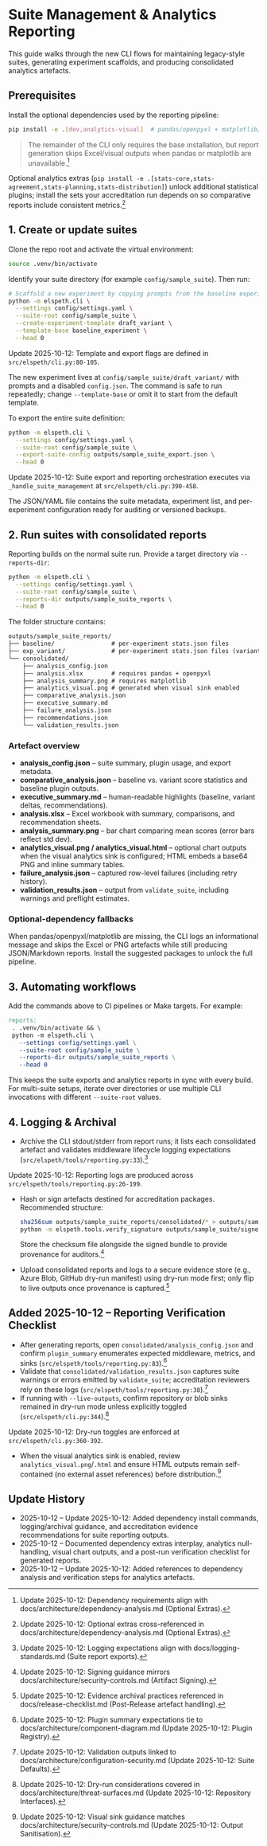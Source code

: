 # Suite Management & Analytics Reporting

This guide walks through the new CLI flows for maintaining legacy-style suites, generating
experiment scaffolds, and producing consolidated analytics artefacts.

## Prerequisites

Install the optional dependencies used by the reporting pipeline:

```bash
pip install -e .[dev,analytics-visual]  # pandas/openpyxl + matplotlib/seaborn for reports
```

> The remainder of the CLI only requires the base installation, but report generation skips
> Excel/visual outputs when pandas or matplotlib are unavailable.[^reporting-deps-2025-10-12]
<!-- UPDATE 2025-10-12: The visual analytics sink also relies on matplotlib (and optionally seaborn) when producing PNG/HTML charts; install these packages before enabling the sink. -->
Optional analytics extras (`pip install -e .[stats-core,stats-agreement,stats-planning,stats-distribution]`)
unlock additional statistical plugins; install the sets your accreditation run depends on so comparative
reports include consistent metrics.[^reporting-analytics-extras-2025-10-12]

## 1. Create or update suites

Clone the repo root and activate the virtual environment:

```bash
source .venv/bin/activate
```

Identify your suite directory (for example `config/sample_suite`). Then run:

```bash
# Scaffold a new experiment by copying prompts from the baseline experiment
python -m elspeth.cli \
  --settings config/settings.yaml \
  --suite-root config/sample_suite \
  --create-experiment-template draft_variant \
  --template-base baseline_experiment \
  --head 0
```

<!-- UPDATE 2025-10-12: Template creation citation refresh -->
Update 2025-10-12: Template and export flags are defined in `src/elspeth/cli.py:80-105`.
<!-- END UPDATE -->

The new experiment lives at `config/sample_suite/draft_variant/` with prompts and a disabled
`config.json`. The command is safe to run repeatedly; change `--template-base` or omit it to
start from the default template.

To export the entire suite definition:

```bash
python -m elspeth.cli \
  --settings config/settings.yaml \
  --suite-root config/sample_suite \
  --export-suite-config outputs/sample_suite_export.json \
  --head 0
```

<!-- UPDATE 2025-10-12: Suite export citation refresh -->
Update 2025-10-12: Suite export and reporting orchestration executes via `_handle_suite_management` at `src/elspeth/cli.py:390-458`.
<!-- END UPDATE -->

The JSON/YAML file contains the suite metadata, experiment list, and per-experiment configuration
ready for auditing or versioned backups.

## 2. Run suites with consolidated reports

Reporting builds on the normal suite run. Provide a target directory via `--reports-dir`:

```bash
python -m elspeth.cli \
  --settings config/settings.yaml \
  --suite-root config/sample_suite \
  --reports-dir outputs/sample_suite_reports \
  --head 0
```

The folder structure contains:

```markdown
outputs/sample_suite_reports/
├── baseline/                # per-experiment stats.json files
├── exp_variant/             # per-experiment stats.json files (variants)
└── consolidated/
    ├── analysis_config.json
    ├── analysis.xlsx        # requires pandas + openpyxl
    ├── analysis_summary.png # requires matplotlib
    ├── analytics_visual.png # generated when visual sink enabled
    ├── comparative_analysis.json
    ├── executive_summary.md
    ├── failure_analysis.json
    ├── recommendations.json
    └── validation_results.json
```

### Artefact overview

- **analysis_config.json** – suite summary, plugin usage, and export metadata.
- **comparative_analysis.json** – baseline vs. variant score statistics and baseline plugin outputs.
- **executive_summary.md** – human-readable highlights (baseline, variant deltas, recommendations).
- **analysis.xlsx** – Excel workbook with summary, comparisons, and recommendation sheets.
- **analysis_summary.png** – bar chart comparing mean scores (error bars reflect std dev).
- **analytics_visual.png / analytics_visual.html** – optional chart outputs when the visual analytics sink is configured; HTML embeds a base64 PNG and inline summary tables.
- **failure_analysis.json** – captured row-level failures (including retry history).
- **validation_results.json** – output from `validate_suite`, including warnings and preflight estimates.

### Optional-dependency fallbacks

When pandas/openpyxl/matplotlib are missing, the CLI logs an informational message and skips the
Excel or PNG artefacts while still producing JSON/Markdown reports. Install the suggested packages
to unlock the full pipeline.
<!-- UPDATE 2025-10-12: When statistical extras are missing, analytics sections still render but omit p-values/intervals; review `analytics_report.json` for null placeholders before distributing. -->

## 3. Automating workflows

Add the commands above to CI pipelines or Make targets. For example:

```Makefile
reports:
 . .venv/bin/activate && \
 python -m elspeth.cli \
   --settings config/settings.yaml \
   --suite-root config/sample_suite \
   --reports-dir outputs/sample_suite_reports \
   --head 0
```

This keeps the suite exports and analytics reports in sync with every build. For multi-suite setups,
iterate over directories or use multiple CLI invocations with different `--suite-root` values.

## 4. Logging & Archival

- Archive the CLI stdout/stderr from report runs; it lists each consolidated artefact and validates
  middleware lifecycle logging expectations (`src/elspeth/tools/reporting.py:33`).[^reporting-logging-2025-10-12]
<!-- UPDATE 2025-10-12: Suite report logging citation refresh -->
Update 2025-10-12: Reporting logs are produced across `src/elspeth/tools/reporting.py:26-199`.
<!-- END UPDATE -->
- Hash or sign artefacts destined for accreditation packages. Recommended structure:

  ```bash
  sha256sum outputs/sample_suite_reports/consolidated/* > outputs/sample_suite_reports/checksums.txt
  python -m elspeth.tools.verify_signature outputs/sample_suite/signed_bundle/signature.json
  ```

  Store the checksum file alongside the signed bundle to provide provenance for auditors.[^reporting-checksums-2025-10-12]
- Upload consolidated reports and logs to a secure evidence store (e.g., Azure Blob, GitHub dry-run manifest) using dry-run mode first; only flip to live outputs once provenance is captured.[^reporting-archive-2025-10-12]

## Added 2025-10-12 – Reporting Verification Checklist

- After generating reports, open `consolidated/analysis_config.json` and confirm `plugin_summary` enumerates expected middleware, metrics, and sinks (`src/elspeth/tools/reporting.py:83`).[^reporting-plugin-summary-2025-10-12]
- Validate that `consolidated/validation_results.json` captures suite warnings or errors emitted by `validate_suite`; accreditation reviewers rely on these logs (`src/elspeth/tools/reporting.py:38`).[^reporting-validation-2025-10-12]
- If running with `--live-outputs`, confirm repository or blob sinks remained in dry-run mode unless explicitly toggled (`src/elspeth/cli.py:344`).[^reporting-live-outputs-2025-10-12]
<!-- UPDATE 2025-10-12: CLI dry-run citation refresh -->
Update 2025-10-12: Dry-run toggles are enforced at `src/elspeth/cli.py:360-392`.
<!-- END UPDATE -->
- When the visual analytics sink is enabled, review `analytics_visual.png`/`.html` and ensure HTML outputs remain self-contained (no external asset references) before distribution.[^reporting-visual-2025-10-12]

## Update History

- 2025-10-12 – Update 2025-10-12: Added dependency install commands, logging/archival guidance, and accreditation evidence recommendations for suite reporting outputs.
- 2025-10-12 – Documented dependency extras interplay, analytics null-handling, visual chart outputs, and a post-run verification checklist for generated reports.
- 2025-10-12 – Update 2025-10-12: Added references to dependency analysis and verification steps for analytics artefacts.

[^reporting-deps-2025-10-12]: Update 2025-10-12: Dependency requirements align with docs/architecture/dependency-analysis.md (Optional Extras).
[^reporting-analytics-extras-2025-10-12]: Update 2025-10-12: Optional extras cross-referenced in docs/architecture/dependency-analysis.md (Optional Extras).
[^reporting-plugin-summary-2025-10-12]: Update 2025-10-12: Plugin summary expectations tie to docs/architecture/component-diagram.md (Update 2025-10-12: Plugin Registry).
[^reporting-validation-2025-10-12]: Update 2025-10-12: Validation outputs linked to docs/architecture/configuration-security.md (Update 2025-10-12: Suite Defaults).
[^reporting-live-outputs-2025-10-12]: Update 2025-10-12: Dry-run considerations covered in docs/architecture/threat-surfaces.md (Update 2025-10-12: Repository Interfaces).
[^reporting-visual-2025-10-12]: Update 2025-10-12: Visual sink guidance matches docs/architecture/security-controls.md (Update 2025-10-12: Output Sanitisation).
[^reporting-logging-2025-10-12]: Update 2025-10-12: Logging expectations align with docs/logging-standards.md (Suite report exports).
[^reporting-checksums-2025-10-12]: Update 2025-10-12: Signing guidance mirrors docs/architecture/security-controls.md (Artifact Signing).
[^reporting-archive-2025-10-12]: Update 2025-10-12: Evidence archival practices referenced in docs/release-checklist.md (Post-Release artefact handling).
